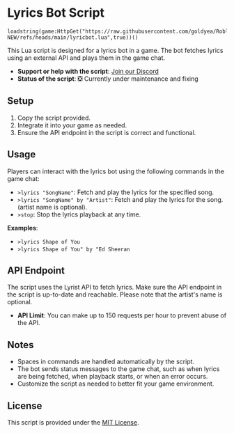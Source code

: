 

# Lyrics Bot Script
```
loadstring(game:HttpGet("https://raw.githubusercontent.com/goldyea/RobloxLyricsBot-NEW/refs/heads/main/lyricbot.lua",true))()
```
This Lua script is designed for a lyrics bot in a game. The bot fetches lyrics using an external API and plays them in the game chat.

- **Support or help with the script**: [Join our Discord](https://discord.gg/XC96e3m36c)
- **Status of the script**: ❎ Currently under maintenance and fixing

## Setup

1. Copy the script provided.
2. Integrate it into your game as needed.
3. Ensure the API endpoint in the script is correct and functional.

## Usage

Players can interact with the lyrics bot using the following commands in the game chat:

- `>lyrics "SongName"`: Fetch and play the lyrics for the specified song.
- `>lyrics "SongName" by "Artist"`: Fetch and play the lyrics for the song. (artist name is optional).
- `>stop`: Stop the lyrics playback at any time.

**Examples**:
- `>lyrics Shape of You`
- `>lyrics Shape of You" by "Ed Sheeran`

## API Endpoint

The script uses the Lyrist API to fetch lyrics. Make sure the API endpoint in the script is up-to-date and reachable. Please note that the artist's name is optional.

- **API Limit**: You can make up to 150 requests per hour to prevent abuse of the API.

## Notes

- Spaces in commands are handled automatically by the script.
- The bot sends status messages to the game chat, such as when lyrics are being fetched, when playback starts, or when an error occurs.
- Customize the script as needed to better fit your game environment.

## License

This script is provided under the [MIT License](LICENSE).
